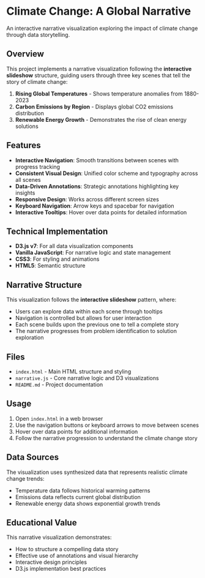 # Climate Change: A Global Narrative

An interactive narrative visualization exploring the impact of climate change through data storytelling.

## Overview

This project implements a narrative visualization following the **interactive slideshow** structure, guiding users through three key scenes that tell the story of climate change:

1. **Rising Global Temperatures** - Shows temperature anomalies from 1880-2023
2. **Carbon Emissions by Region** - Displays global CO2 emissions distribution
3. **Renewable Energy Growth** - Demonstrates the rise of clean energy solutions

## Features

- **Interactive Navigation**: Smooth transitions between scenes with progress tracking
- **Consistent Visual Design**: Unified color scheme and typography across all scenes
- **Data-Driven Annotations**: Strategic annotations highlighting key insights
- **Responsive Design**: Works across different screen sizes
- **Keyboard Navigation**: Arrow keys and spacebar for navigation
- **Interactive Tooltips**: Hover over data points for detailed information

## Technical Implementation

- **D3.js v7**: For all data visualization components
- **Vanilla JavaScript**: For narrative logic and state management
- **CSS3**: For styling and animations
- **HTML5**: Semantic structure

## Narrative Structure

This visualization follows the **interactive slideshow** pattern, where:
- Users can explore data within each scene through tooltips
- Navigation is controlled but allows for user interaction
- Each scene builds upon the previous one to tell a complete story
- The narrative progresses from problem identification to solution exploration

## Files

- `index.html` - Main HTML structure and styling
- `narrative.js` - Core narrative logic and D3 visualizations
- `README.md` - Project documentation

## Usage

1. Open `index.html` in a web browser
2. Use the navigation buttons or keyboard arrows to move between scenes
3. Hover over data points for additional information
4. Follow the narrative progression to understand the climate change story

## Data Sources

The visualization uses synthesized data that represents realistic climate change trends:
- Temperature data follows historical warming patterns
- Emissions data reflects current global distribution
- Renewable energy data shows exponential growth trends

## Educational Value

This narrative visualization demonstrates:
- How to structure a compelling data story
- Effective use of annotations and visual hierarchy
- Interactive design principles
- D3.js implementation best practices 
